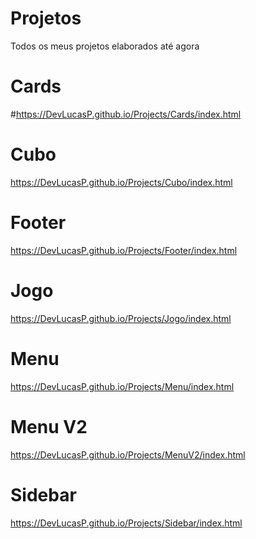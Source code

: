 # Projetos
  Todos os meus projetos elaborados até agora

# Cards
#https://DevLucasP.github.io/Projects/Cards/index.html 

# Cubo
 https://DevLucasP.github.io/Projects/Cubo/index.html

# Footer
 https://DevLucasP.github.io/Projects/Footer/index.html

# Jogo
 https://DevLucasP.github.io/Projects/Jogo/index.html

# Menu
 https://DevLucasP.github.io/Projects/Menu/index.html

# Menu V2
 https://DevLucasP.github.io/Projects/MenuV2/index.html

# Sidebar
https://DevLucasP.github.io/Projects/Sidebar/index.html
